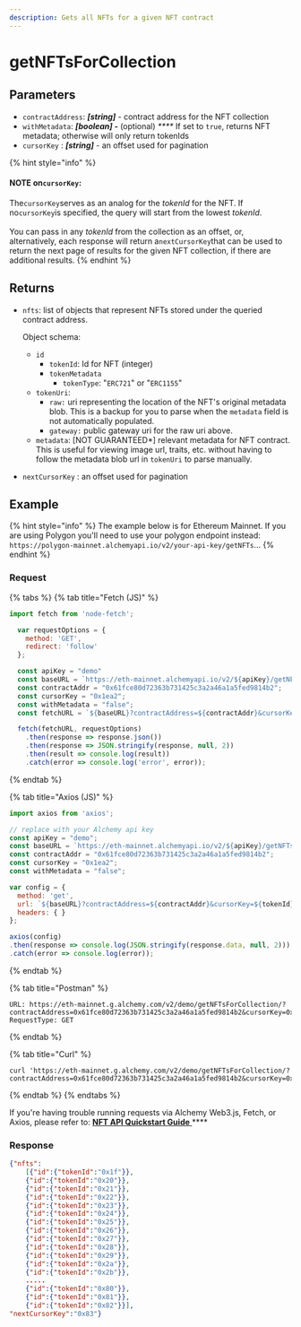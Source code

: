 ```yaml
---
description: Gets all NFTs for a given NFT contract
---
```


# getNFTsForCollection

## Parameters

* `contractAddress`: _**\[string]**_ - contract address for the NFT collection
* `withMetadata`: _**\[boolean] -**_ (optional)  _****_  If set to `true`, returns NFT metadata; otherwise will only return tokenIds
* `cursorKey` : _**\[string]**_ - an offset used for pagination

{% hint style="info" %}
#### NOTE on`cursorKey`:&#x20;

The`cursorKey`serves as an analog for the _tokenId_ for the NFT. If no`cursorKey`is specified, the query will start from the lowest _tokenId_. \
\
You can pass in any _tokenId_ from the collection as an offset, or, alternatively, each response will return a`nextCursorKey`that can be used to return the next page of results for the given NFT collection, if there are additional results.
{% endhint %}

## Returns

*   `nfts`: list of objects that represent NFTs stored under the queried contract address.&#x20;

    Object schema:

    * `id`
      * `tokenId`: Id for NFT (integer)&#x20;
      * `tokenMetadata`
        * `tokenType`: "`ERC721`" or "`ERC1155`"
    * `tokenUri`:
      * `raw:` uri representing the location of the NFT's original metadata blob. This is a backup for you to parse when the `metadata` field is not automatically populated.
      * `gateway:` public gateway uri for the raw uri above.
    * `metadata`: \[NOT GUARANTEED\*] relevant metadata for NFT contract. This is useful for viewing image url, traits, etc. without having to follow the metadata blob url in `tokenUri` to parse manually.&#x20;
* `nextCursorKey` : an offset used for pagination

## Example

{% hint style="info" %}
The example below is for Ethereum Mainnet. If you are using Polygon you'll need to use your polygon endpoint instead: `https://polygon-mainnet.alchemyapi.io/v2/your-api-key/getNFTs`...
{% endhint %}

### Request

{% tabs %}
{% tab title="Fetch (JS)" %}
```javascript
import fetch from 'node-fetch';

  var requestOptions = {
    method: 'GET',
    redirect: 'follow'
  };

  const apiKey = "demo"
  const baseURL = `https://eth-mainnet.alchemyapi.io/v2/${apiKey}/getNFTsForCollection`;
  const contractAddr = "0x61fce80d72363b731425c3a2a46a1a5fed9814b2";
  const cursorKey = "0x1ea2";
  const withMetadata = "false";
  const fetchURL = `${baseURL}?contractAddress=${contractAddr}&cursorKey=${tokenId}&withMetadata=${withMetadata}`;

  fetch(fetchURL, requestOptions)
    .then(response => response.json())
    .then(response => JSON.stringify(response, null, 2))
    .then(result => console.log(result))
    .catch(error => console.log('error', error));
```
{% endtab %}

{% tab title="Axios (JS)" %}
```javascript
import axios from 'axios';

// replace with your Alchemy api key
const apiKey = "demo";
const baseURL = `https://eth-mainnet.alchemyapi.io/v2/${apiKey}/getNFTsForCollection`;
const contractAddr = "0x61fce80d72363b731425c3a2a46a1a5fed9814b2";
const cursorKey = "0x1ea2";
const withMetadata = "false";

var config = {
  method: 'get',
  url: `${baseURL}?contractAddress=${contractAddr}&cursorKey=${tokenId}&withMetadata=${withMetadata}`,
  headers: { }
};

axios(config)
.then(response => console.log(JSON.stringify(response.data, null, 2)))
.catch(error => console.log(error));
```
{% endtab %}

{% tab title="Postman" %}
```http
URL: https://eth-mainnet.g.alchemy.com/v2/demo/getNFTsForCollection/?contractAddress=0x61fce80d72363b731425c3a2a46a1a5fed9814b2&cursorKey=0x1ea2&withMetadata=false
RequestType: GET
```
{% endtab %}

{% tab title="Curl" %}
```
curl 'https://eth-mainnet.g.alchemy.com/v2/demo/getNFTsForCollection/?contractAddress=0x61fce80d72363b731425c3a2a46a1a5fed9814b2&cursorKey=0x1ea2&withMetadata=false'
```
{% endtab %}
{% endtabs %}

If you're having trouble running requests via Alchemy Web3.js, Fetch, or Axios, please refer to: [**NFT API Quickstart Guide** ](../../guides/nft-api-quickstart-guide.md)****

### Response

```json
{"nfts":
    [{"id":{"tokenId":"0x1f"}},
    {"id":{"tokenId":"0x20"}},
    {"id":{"tokenId":"0x21"}},
    {"id":{"tokenId":"0x22"}},
    {"id":{"tokenId":"0x23"}},
    {"id":{"tokenId":"0x24"}},
    {"id":{"tokenId":"0x25"}},
    {"id":{"tokenId":"0x26"}},
    {"id":{"tokenId":"0x27"}},
    {"id":{"tokenId":"0x28"}},
    {"id":{"tokenId":"0x29"}},
    {"id":{"tokenId":"0x2a"}},
    {"id":{"tokenId":"0x2b"}},
    .....
    {"id":{"tokenId":"0x80"}},
    {"id":{"tokenId":"0x81"}},
    {"id":{"tokenId":"0x82"}}],
"nextCursorKey":"0x83"}
```



